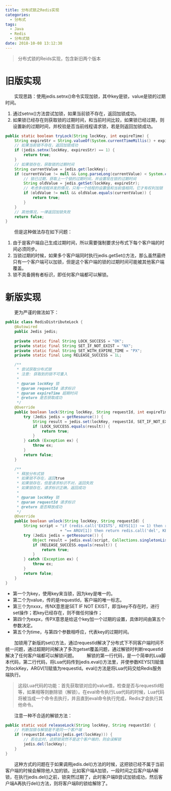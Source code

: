 ```yaml
---
title: 分布式锁之Redis实现
categories: 
  - 分布式
tags:
  - Java
  - Redis
  - 分布式锁
date: 2018-10-08 13:12:38
---
```


> 分布式锁的Reids实现，包含新旧两个版本

<!-- more -->

# 旧版实现
&emsp;&emsp;实现思路：使用jedis.setnx()命令实现加锁，其中key是锁，value是锁的过期时间。
1. 通过setnx()方法尝试加锁，如果当前锁不存在，返回加锁成功。
2. 如果锁已经存在则获取锁的过期时间，和当前时间比较，如果锁已经过期，则设置新的过期时间，并校验是否当前线程请求锁，若是则返回加锁成功。

```java
public static boolean tryLock(String lockKey, int expireTime) {
    String expireStr = String.valueOf(System.currentTimeMillis() + expireTime);
    // 如果当前锁不存在，返回加锁成功
    if (jedis.setnx(lockKey, expiresStr) == 1) {
        return true;
    }
    // 如果锁存在，获取锁的过期时间
    String currentValue = jedis.get(lockKey);
    if (currentValue != null && Long.parseLong(currentValue) < System.currentTimeMillis()) {
        // 锁已过期，获取上一个锁的过期时间，并设置现在锁的过期时间
        String oldValue = jedis.getSet(lockKey, expireStr);
        // 考虑多线程并发的情况，只有一个线程的设置值和当前值相同，它才有权利加锁
        if (oldValue != null && oldValue.equals(currentValue)) {
            return true;
        }
    }
    // 其他情况，一律返回加锁失败
    return false;
}
```

&emsp;&emsp;但是这种做法存在如下问题：
1. 由于是客户端自己生成过期时间，所以需要强制要求分布式下每个客户端的时间必须同步。 
2. 当锁过期的时候，如果多个客户端同时执行jedis.getSet()方法，那么虽然最终只有一个客户端可以加锁，但是这个客户端的锁的过期时间可能被其他客户端覆盖。
3. 锁不具备拥有者标识，即任何客户端都可以解锁。


# 新版实现
&emsp;&emsp;更为严谨的做法如下：
```java
public class RedisDistributeLock {
    @Autowired
    public Jedis jedis;
    
    private static final String LOCK_SUCCESS = "OK";
    private static final String SET_IF_NOT_EXIST = "NX";
    private static final String SET_WITH_EXPIRE_TIME = "PX";
    private static final Long RELEASE_SUCCESS = 1L;

	/**
     * 尝试获取分布式锁
     * 注意: 获取到的锁不可重入
     *
     * @param lockKey 锁
     * @param requestId 请求标识
     * @param expireTime 超期时间
     * @return 是否获取成功
     */
    @Override
    public boolean lock(String lockKey, String requestId, int expireTime) {
        try (Jedis jedis = getResource()) {
            String result = jedis.set(lockKey, requestId, SET_IF_NOT_EXIST, SET_WITH_EXPIRE_TIME, expireTime);
            if (LOCK_SUCCESS.equals(result)) {
                return true;
            }
        } catch (Exception ex) {
            throw ex;
        }
        return false;
    }

    /**
     * 释放分布式锁
     * 如果锁不存在，返回true
     * 如果锁存在，但是请求标识不对，返回失败
     * 如果锁存在，请求标识正确，返回成功
     *
     * @param lockKey 锁
     * @param requestId 请求标识
     * @return 是否释放成功
     */
    @Override
    public boolean unlock(String lockKey, String requestId) {
        String script = "if (redis.call('EXISTS', KEYS[1]) ~= 1) then return 1 elseif (redis.call('get', KEYS[1]) "
                        + "== ARGV[1]) then return redis.call('del', KEYS[1]) else return 0 end";
        try (Jedis jedis = getResource()) {
            Object result = jedis.eval(script, Collections.singletonList(lockKey), Collections.singletonList(requestId));
            if (RELEASE_SUCCESS.equals(result)) {
                return true;
            }
        } catch (Exception ex) {
            throw ex;
        }
        return false;
    }
}
```

- 第一个为key，使用key来当锁，因为key是唯一的。
- 第二个为value，传的是requestId，客户端的唯一标志。
- 第三个为nxxx，传NX意思是SET IF NOT EXIST，即当key不存在时，进行set操作；若key已经存在，则不做任何操作；
- 第四个为expx，传PX意思是给这个key加一个过期的设置，具体时间由第五个参数决定。
- 第五个为time，与第四个参数相呼应，代表key的过期时间。

&emsp;&emsp;加锁用了新版的set()方法，通过requestId解决了分布式下不同客户端时间不统一问题，通过超期时间解决了多次getset覆盖问题，通过解锁时判断requestId解决了任何客户端都可以解锁问题。
&emsp;&emsp;解锁的第一行代码，是一个简单的Lua脚本代码，第二行代码，将Lua代码传到jedis.eval()方法里，并使参数KEYS[1]赋值为lockKey，ARGV[1]赋值为requestId。eval()方法是将Lua代码交给Redis服务端执行。

> 这段Lua代码的功能：首先获取锁对应的value值，检查是否与requestId相等，如果相等则删除锁（解锁）。在eval命令执行Lua代码的时候，Lua代码将被当成一个命令去执行，并且直到eval命令执行完成，Redis才会执行其他命令。

&emsp;&emsp;注意一种不合适的解锁方法：
```java
public static void releaseLock(String lockKey, String requestId) {
    // 判断加锁与解锁是不是同一个客户端
    if (requestId.equals(jedis.get(lockKey))) {
        // 若在此时，这把锁突然不是这个客户端的，则会误解锁
        jedis.del(lockKey);
    }
}
```
&emsp;&emsp;这种方式的问题在于如果调用jedis.del()方法的时候，这把锁已经不属于当前客户端的时候会解除他人加的锁。比如客户端A加锁，一段时间之后客户端A解锁，在执行jedis.del()之前，锁突然过期了，此时客户端B尝试加锁成功，然后客户端A再执行del()方法，则将客户端B的锁给解除了。
